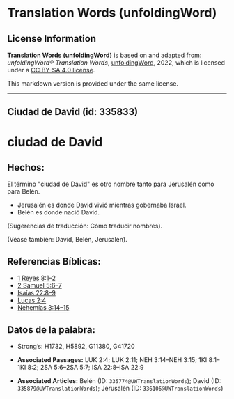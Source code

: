 # Translation Words (unfoldingWord)

## License Information

**Translation Words (unfoldingWord)** is based on and adapted from: _unfoldingWord® Translation Words_, [unfoldingWord](https://unfoldingword.org/utw), 2022, which is licensed under a [CC BY-SA 4.0 license](https://creativecommons.org/licenses/by-sa/4.0/legalcode.en).

This markdown version is provided under the same license.



--------------------------------

## Ciudad de David (id: 335833)

ciudad de David
===============

Hechos:
-------

El término "ciudad de David" es otro nombre tanto para Jerusalén como para Belén.

* Jerusalén es donde David vivió mientras gobernaba Israel.
* Belén es donde nació David.

(Sugerencias de traducción: Cómo traducir nombres).

(Véase también: David, Belén, Jerusalén).

Referencias Bíblicas:
---------------------

* [1 Reyes 8:1–2](https://ref.ly/1Kgs8:1-1Kgs8:2)
* [2 Samuel 5:6–7](https://ref.ly/2Sam5:6-2Sam5:7)
* [Isaías 22:8–9](https://ref.ly/Isa22:8-Isa22:9)
* [Lucas 2:4](https://ref.ly/Luke2:4)
* [Nehemías 3:14–15](https://ref.ly/Neh3:14-Neh3:15)

Datos de la palabra:
--------------------

* Strong’s: H1732, H5892, G11380, G41720

* **Associated Passages:** LUK 2:4; LUK 2:11; NEH 3:14–NEH 3:15; 1KI 8:1–1KI 8:2; 2SA 5:6–2SA 5:7; ISA 22:8–ISA 22:9
* **Associated Articles:** Belén (ID: `335774@UWTranslationWords`); David (ID: `335879@UWTranslationWords`); Jerusalén (ID: `336106@UWTranslationWords`)

